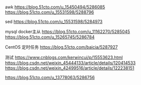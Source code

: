 


awk
https://blog.51cto.com/u_15450494/5286085
https://blog.51cto.com/u_15531598/5288796

sed
https://blog.51cto.com/u_15531598/5284973




mysql docker主从
https://blog.51cto.com/u_11162270/5285045
https://blog.51cto.com/u_15265745/5286784


CentOS 定时任务
https://blog.51cto.com/baicia/5287927




测试
https://www.cnblogs.com/kerwincui/p/15553623.html
https://blog.csdn.net/weixin_45444133/article/details/120414533
https://blog.csdn.net/weixin_42499516/article/details/122238151

https://blog.51cto.com/u_13778063/5286756
